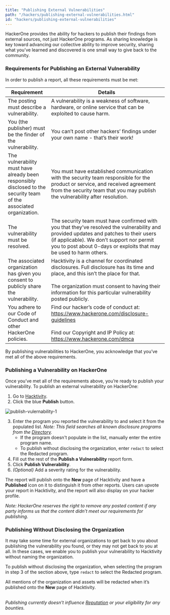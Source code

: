 ```yaml
---
title: "Publishing External Vulnerabilities"
path: "/hackers/publishing-external-vulnerabilities.html"
id: "hackers/publishing-external-vulnerabilities"
---
```


HackerOne provides the ability for hackers to publish their findings from external sources, not just HackerOne programs. As sharing knowledge is key toward advancing our collective ability to improve security, sharing what you’ve learned and discovered is one small way to give back to the community.

### Requirements for Publishing an External Vulnerability
In order to publish a report, all these requirements must be met:

Requirement | Details
----------- | --------
The posting must describe a vulnerability. | A vulnerability is a weakness of software, hardware, or online service that can be exploited to cause harm.
You (the publisher) must be the finder of the vulnerability. | You can’t post other hackers’ findings under your own name - that’s their work!
The vulnerability must have already been responsibly disclosed to the security team of the associated organization. | You must have established communication with the security team responsible for the product or service, and received agreement from the security team that you may publish the vulnerability after resolution.
The vulnerability must be resolved. | The security team must have confirmed with you that they’ve resolved the vulnerability and provided updates and patches to their users (if applicable). We don’t support nor permit you to post about 0-days or exploits that may be used to harm others.
The associated organization has given you consent to publicly share the vulnerability. | Hacktivity is a channel for coordinated disclosures. Full disclosure has its time and place, and this isn’t the place for that. <br><br>The organization must consent to having their information for this particular vulnerability posted publicly.
You adhere to our Code of Conduct and other HackerOne policies. | Find our hacker’s code of conduct at: https://www.hackerone.com/disclosure-guidelines <br><br>Find our Copyright and IP Policy at: https://www.hackerone.com/dmca

By publishing vulnerabilities to HackerOne, you acknowledge that you’ve met all of the above requirements.  

### Publishing a Vulnerability on HackerOne
Once you’ve met all of the requirements above, you’re ready to publish your vulnerability. To publish an external vulnerability on HackerOne:
1. Go to [Hacktivity](https://hackerone.com/hacktivity).
2. Click the blue <b>Publish</b> button.

![publish-vulernability-1](./images/publish-vulnerability-1.png)

3. Enter the program you reported the vulnerability to and select it from the populated list. <i>Note: This field searches all known disclosure programs from the [Directory](https://hackerone.com/directory).</i><ul><li>If the program doesn't populate in the list, manually enter the entire program name.</li><li>To publish without disclosing the organization, enter `redact` to select the Redacted program.</li></ul>
4. Fill out the rest of the <b>Publish a Vulnerability</b> report form.
5. Click <b>Publish Vulnerability</b>.
6. <i>(Optional)</i> Add a severity rating for the vulnerability.

The report will publish onto the <b>New</b> page of Hacktivity and have a <b>Published</b> icon on it to distinguish it from other reports. Users can upvote your report in Hacktivity, and the report will also display on your hacker profile.

<i>Note: HackerOne reserves the right to remove any posted content if any party informs us that the content didn’t meet our requirements for publishing.</i> 

### Publishing Without Disclosing the Organization
It may take some time for external organizations to get back to you about publishing the vulnerability you found, or they may not get back to you at all. In these cases, we enable you to publish your vulnerability to Hacktivity without naming the organization. 

To publish without disclosing the organization, when selecting the program in step 3 of the section above, type `redact` to select the Redacted program.

All mentions of the organization and assets will be redacted when it’s published onto the <b>New</b> page of Hacktivity.

<br><i>Publishing currently doesn’t influence [Reputation](https://docs.hackerone.com/hackers/reputation.html) or your eligibility for any bounties.</i>
